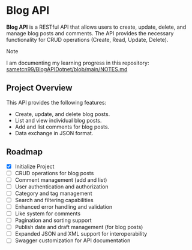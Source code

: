 # Blog API

**Blog API** is a RESTful API that allows users to create, update, delete, and manage blog posts and comments. The API provides the necessary functionality for CRUD operations (Create, Read, Update, Delete).

> [!NOTE]  
> I am documenting my learning progress in this repository: [sametcn99/BlogAPIDotnet/blob/main/NOTES.md](https://github.com/sametcn99/BlogAPIDotnet/blob/main/NOTES.md)

## Project Overview

This API provides the following features:

- Create, update, and delete blog posts.
- List and view individual blog posts.
- Add and list comments for blog posts.
- Data exchange in JSON format.

## Roadmap

- [x] Initialize Project
- [ ] CRUD operations for blog posts
- [ ] Comment management (add and list)
- [ ] User authentication and authorization
- [ ] Category and tag management
- [ ] Search and filtering capabilities
- [ ] Enhanced error handling and validation
- [ ] Like system for comments
- [ ] Pagination and sorting support
- [ ] Publish date and draft management (for blog posts)
- [ ] Expanded JSON and XML support for interoperability
- [ ] Swagger customization for API documentation
